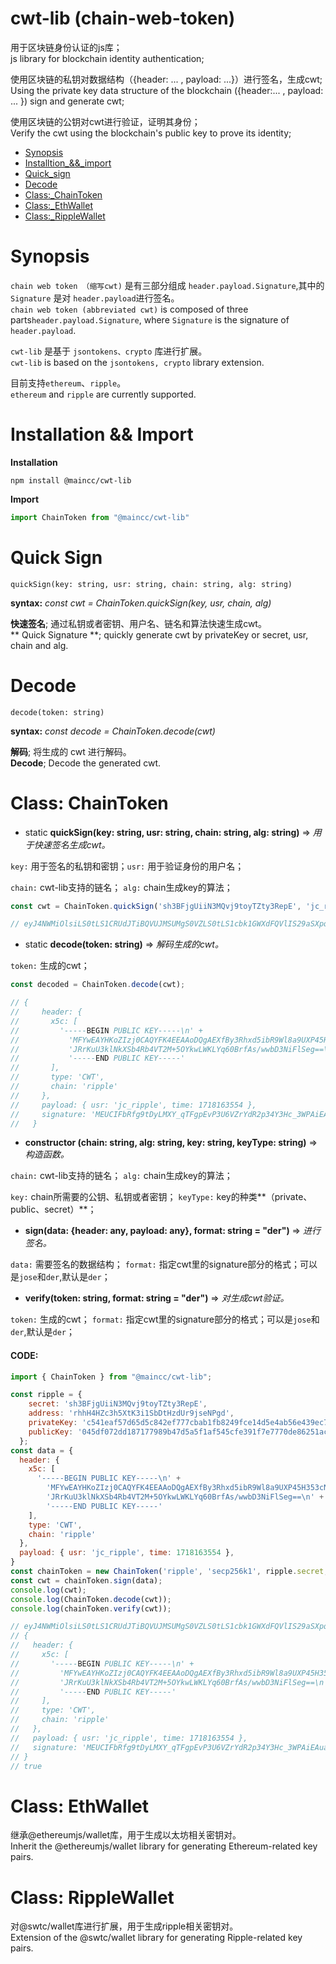 # cwt-lib (chain-web-token)

用于区块链身份认证的js库；  
js library for blockchain identity authentication;  

使用区块链的私钥对数据结构（{header: ... , payload: ...}）进行签名，生成cwt;  
Using the private key data structure of the blockchain ({header:... , payload: ... }) sign and generate cwt;  

使用区块链的公钥对cwt进行验证，证明其身份；  
Verify the cwt using the blockchain's public key to prove its identity;  

- [Synopsis](#Synopsis)
- [Installtion_&&_import](#Installtion_&&_import)
- [Quick_sign](#Quick_sign)
- [Decode](#Decode)
- [Class:_ChainToken](#Class:_ChainToken)
- [Class:_EthWallet](#Class:_EthWallet)
- [Class:_RippleWallet](#Class:_RippleWallet)

Synopsis
=========
`chain web token （缩写cwt)` 是有三部分组成 ` header.payload.Signature `,其中的 `Signature` 是对 ` header.payload `进行签名。  
`chain web token (abbreviated cwt)` is composed of three parts` header.payload.Signature `, where ` Signature ` is the signature of `header.payload`.

` cwt-lib ` 是基于 `jsontokens、crypto` 库进行扩展。  
` cwt-lib ` is based on the ` jsontokens, crypto ` library extension.

目前支持`ethereum`、`ripple`。  
`ethereum` and `ripple` are currently supported.

Installation && Import
======================
**Installation**

```shell
npm install @maincc/cwt-lib
```

**Import**

```js
import ChainToken from "@maincc/cwt-lib"
```

Quick Sign
==========
` quickSign(key: string, usr: string, chain: string, alg: string) `  

**syntax:** *const cwt = ChainToken.quickSign(key, usr, chain, alg)*  

**快速签名**; 通过私钥或者密钥、用户名、链名和算法快速生成cwt。  
** Quick Signature **; quickly generate cwt by privateKey or secret, usr, chain and alg.

Decode
======
` decode(token: string) `

**syntax:** *const decode = ChainToken.decode(cwt)*  

**解码**; 将生成的 cwt 进行解码。  
**Decode**; Decode the generated cwt.

Class: ChainToken
=================

- static **quickSign(key: string, usr: string, chain: string, alg: string)** => *用于快速签名生成cwt。*

`key:` 用于签名的私钥和密钥；`usr:` 用于验证身份的用户名；  

`chain:` cwt-lib支持的链名； `alg:` chain生成key的算法；

```js
const cwt = ChainToken.quickSign('sh3BFjgUiiN3MQvj9toyTZty3RepE', 'jc_ripple', 'ripple', 'secp256k1');

// eyJ4NWMiOlsiLS0tLS1CRUdJTiBQVUJMSUMgS0VZLS0tLS1cbk1GWXdFQVlIS29aSXpqMENBUVlGSzRFRUFBb0RRZ0FFWGZCeTNSaHhkNWliUjlXbDhhOVVYUDQ1SDM1M2NONkdcbkpSckt1VTNrbE5rWFNiNFJiNFZUMk0rNU9Za3dMV0tMWXE2MEJyZkFzL3d3YkQzTmlGbFNlZz09XG4tLS0tLUVORCBQVUJMSUMgS0VZLS0tLS0iXSwidHlwZSI6IkNXVCIsImNoYWluIjoicmlwcGxlIn0.eyJ1c3IiOiJqY19yaXBwbGUiLCJ0aW1lIjoxNzE4MTYzNTU0fQ.MEUCIFbRfg9tDyLMXY_qTFgpEvP3U6VZrYdR2p34Y3Hc_3WPAiEAuaPlEHEzBd-37wXFbH7wEyHm1R2tA-u64hRLdYV_UJY
```
- static **decode(token: string)** => *解码生成的cwt。*

`token:` 生成的cwt；

```js
const decoded = ChainToken.decode(cwt);

// {
//     header: {
//       x5c: [
//         '-----BEGIN PUBLIC KEY-----\n' +
//           'MFYwEAYHKoZIzj0CAQYFK4EEAAoDQgAEXfBy3Rhxd5ibR9Wl8a9UXP45H353cN6G\n' +
//           'JRrKuU3klNkXSb4Rb4VT2M+5OYkwLWKLYq60BrfAs/wwbD3NiFlSeg==\n' +
//           '-----END PUBLIC KEY-----'
//       ],
//       type: 'CWT',
//       chain: 'ripple'
//     },
//     payload: { usr: 'jc_ripple', time: 1718163554 },
//     signature: 'MEUCIFbRfg9tDyLMXY_qTFgpEvP3U6VZrYdR2p34Y3Hc_3WPAiEAuaPlEHEzBd-37wXFbH7wEyHm1R2tA-u64hRLdYV_UJY'
//   }
```

- **constructor (chain: string, alg: string, key: string, keyType: string)** => *构造函数。*  
 
`chain:` cwt-lib支持的链名； `alg:` chain生成key的算法； 

`key:` chain所需要的公钥、私钥或者密钥； `keyType:` key的种类**（private、public、secret）**；

- **sign(data: {header: any, payload: any}, format: string = "der")** => *进行签名。*  

`data:` 需要签名的数据结构； `format:` 指定cwt里的signature部分的格式；可以是`jose`和`der`,默认是`der`；

- **verify(token: string, format: string = "der")** => *对生成cwt验证。*

`token:` 生成的cwt； `format:` 指定cwt里的signature部分的格式；可以是`jose`和`der`,默认是`der`；

#### CODE:
```js
import { ChainToken } from "@maincc/cwt-lib";

const ripple = {
    secret: 'sh3BFjgUiiN3MQvj9toyTZty3RepE',
    address: 'rhhH4HZc3h5XtK3i1SbDtHzdUr9jseNPgd',
    privateKey: 'c541eaf57d65d5c842ef777cbab1fb8249fce14d5e4ab56e439ec78547a040e7',
    publicKey: '045df072dd187177989b47d5a5f1af545cfe391f7e7770de86251acab94de494d91749be116f8553d8cfb93989302d628b62aeb406b7c0b3fc306c3dcd8859527a'
  };
const data = {
  header: {
    x5c: [
      '-----BEGIN PUBLIC KEY-----\n' +
        'MFYwEAYHKoZIzj0CAQYFK4EEAAoDQgAEXfBy3Rhxd5ibR9Wl8a9UXP45H353cN6G\n' +
        'JRrKuU3klNkXSb4Rb4VT2M+5OYkwLWKLYq60BrfAs/wwbD3NiFlSeg==\n' +
        '-----END PUBLIC KEY-----'
    ],
    type: 'CWT',
    chain: 'ripple'
  },
  payload: { usr: 'jc_ripple', time: 1718163554 },
}
const chainToken = new ChainToken('ripple', 'secp256k1', ripple.secret, 'secret')
const cwt = chainToken.sign(data);
console.log(cwt);
console.log(ChainToken.decode(cwt));
console.log(chainToken.verify(cwt));

// eyJ4NWMiOlsiLS0tLS1CRUdJTiBQVUJMSUMgS0VZLS0tLS1cbk1GWXdFQVlIS29aSXpqMENBUVlGSzRFRUFBb0RRZ0FFWGZCeTNSaHhkNWliUjlXbDhhOVVYUDQ1SDM1M2NONkdcbkpSckt1VTNrbE5rWFNiNFJiNFZUMk0rNU9Za3dMV0tMWXE2MEJyZkFzL3d3YkQzTmlGbFNlZz09XG4tLS0tLUVORCBQVUJMSUMgS0VZLS0tLS0iXSwidHlwZSI6IkNXVCIsImNoYWluIjoicmlwcGxlIn0.eyJ1c3IiOiJqY19yaXBwbGUiLCJ0aW1lIjoxNzE4MTYzNTU0fQ.MEUCIFbRfg9tDyLMXY_qTFgpEvP3U6VZrYdR2p34Y3Hc_3WPAiEAuaPlEHEzBd-37wXFbH7wEyHm1R2tA-u64hRLdYV_UJY
// {
//   header: {
//     x5c: [
//       '-----BEGIN PUBLIC KEY-----\n' +
//         'MFYwEAYHKoZIzj0CAQYFK4EEAAoDQgAEXfBy3Rhxd5ibR9Wl8a9UXP45H353cN6G\n' +
//         'JRrKuU3klNkXSb4Rb4VT2M+5OYkwLWKLYq60BrfAs/wwbD3NiFlSeg==\n' +
//         '-----END PUBLIC KEY-----'
//     ],
//     type: 'CWT',
//     chain: 'ripple'
//   },
//   payload: { usr: 'jc_ripple', time: 1718163554 },
//   signature: 'MEUCIFbRfg9tDyLMXY_qTFgpEvP3U6VZrYdR2p34Y3Hc_3WPAiEAuaPlEHEzBd-37wXFbH7wEyHm1R2tA-u64hRLdYV_UJY'
// }
// true

```

Class: EthWallet
=================
继承@ethereumjs/wallet库，用于生成以太坊相关密钥对。  
Inherit the @ethereumjs/wallet library for generating Ethereum-related key pairs.

Class: RippleWallet
====================
对@swtc/wallet库进行扩展，用于生成ripple相关密钥对。  
Extension of the @swtc/wallet library for generating Ripple-related key pairs.


<br>